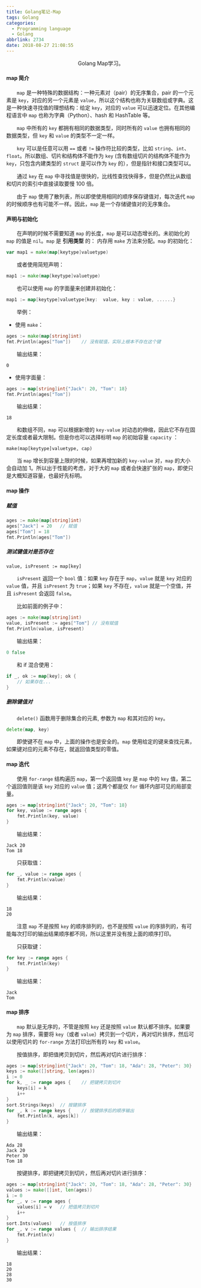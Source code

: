 ```yaml
---
title: Golang笔记-Map
tags: Golang
categories:
  - Programming language
  - Golang
abbrlink: 2734
date: 2018-08-27 21:08:55
---
```


<center>Golang Map学习。</center>

<!--more-->

#### map 简介

　　`map` 是一种特殊的数据结构：一种元素对（pair）的无序集合，pair 的一个元素是 `key`，对应的另一个元素是 `value`，所以这个结构也称为关联数组或字典。这是一种快速寻找值的理想结构：给定 `key`，对应的 `value` 可以迅速定位。在其他编程语言中 `map` 也称为字典（Python）、hash 和 HashTable 等。

　　`map` 中所有的 `key` 都拥有相同的数据类型，同时所有的 `value` 也拥有相同的数据类型，但 `key` 和 `value` 的类型不一定一样。

　　`key` 可以是任意可以用 `==` 或者 `!=` 操作符比较的类型，比如 `string`、`int`、`float`。所以数组、切片和结构体不能作为 `key` (含有数组切片的结构体不能作为 `key`，只包含内建类型的 `struct` 是可以作为 `key` 的），但是指针和接口类型可以。

　　通过 `key` 在 `map` 中寻找值是很快的，比线性查找快得多，但是仍然比从数组和切片的索引中直接读取要慢 100 倍。 

　　由于 `map` 使用了散列表，所以即使使用相同的顺序保存键值对，每次迭代 `map` 的时候顺序也有可能不一样。因此，`map` 是一个存储键值对的无序集合。

#### 声明与初始化

　　在声明的时候不需要知道 `map` 的长度，`map` 是可以动态增长的。未初始化的 `map` 的值是 `nil`。`map` 是 **引用类型** 的： 内存用 `make` 方法来分配。`map` 的初始化：

```go
var map1 = make(map[keytype]valuetype)
```

　　或者使用简短声明：

```go
map1 := make(map[keytype]valuetype)
```

　　也可以使用 `map` 的字面量来创建并初始化：

```go
map1 := map[keytype]valuetype{key:  value, key : value, ......}
```

　　举例：

- 使用 `make`：

```go
ages := make(map[string]int)
fmt.Println(ages["Tom"])	// 没有赋值，实际上根本不存在这个键
```

　　输出结果：

```
0
```

- 使用字面量：

```GO
ages := map[string]int{"Jack": 20, "Tom": 18}
fmt.Println(ages["Tom"])
```

　　输出结果：

```
18
```

　　和数组不同，`map` 可以根据新增的 `key-value` 对动态的伸缩，因此它不存在固定长度或者最大限制。但是你也可以选择标明 `map` 的初始容量 `capacity` ：

```
make(map[keytype]valuetype, cap)
```

　　当 `map` 增长到容量上限的时候，如果再增加新的 `key-value` 对，`map` 的大小会自动加 1。所以出于性能的考虑，对于大的 `map` 或者会快速扩张的 `map`，即使只是大概知道容量，也最好先标明。

#### map 操作

##### 赋值

```go
ages := make(map[string]int)
ages["Jack"] = 20	// 赋值
ages["Tom"] = 18
fmt.Println(ages["Tom"])
```

##### 测试键值对是否存在

```
value, isPresent := map[key]
```

　　`isPresent` 返回一个 `bool` 值：如果 `key` 存在于 `map`，`value` 就是 `key` 对应的 `value` 值，并且 `isPresent` 为 `true`；如果 `key` 不存在，`value` 就是一个空值，并且 `isPresent` 会返回 `false`。 

　　比如前面的例子中：

```go
ages := make(map[string]int)
value, isPresent := ages["Tom"]	// 没有赋值
fmt.Println(value, isPresent)
```

　　输出结果：

```go
0 false
```

　　和 if 混合使用： 

```go
if _, ok := map[key]; ok {
	// 如果存在...
}
```

##### 删除键值对

　　`delete()` 函数用于删除集合的元素, 参数为 `map` 和其对应的 `key`。

```go
delete(map, key)
```

　　即使键不在 `map` 中，上面的操作也是安全的。`map` 使用给定的键来查找元素，如果键对应的元素不存在，就返回值类型的零值。

#### map 迭代

　　使用 `for-range` 结构遍历 `map`，第一个返回值 `key` 是 `map` 中的 `key` 值，第二个返回值则是该 `key` 对应的 `value` 值；这两个都是仅 `for` 循环内部可见的局部变量。 

```GO
ages := map[string]int{"Jack": 20, "Tom": 18}
for key, value := range ages {
    fmt.Println(key, value)
}
```

　　输出结果：

```
Jack 20
Tom 18
```

　　只获取值：

```go
for _, value := range ages {
    fmt.Println(value)
}
```

　　输出结果：

```
18
20
```

　　注意 `map` 不是按照 `key` 的顺序排列的，也不是按照 `value` 的序排列的，有可能每次打印的输出结果顺序都不同，所以这里并没有按上面的顺序打印。

　　只获取键：

```go
for key := range ages {
    fmt.Println(key)
}
```

　　输出结果：

```
Jack
Tom
```

#### map 排序

　　`map` 默认是无序的，不管是按照 `key` 还是按照 `value` 默认都不排序。如果要为 `map` 排序，需要将 `key`（或者 `value`）拷贝到一个切片，再对切片排序，然后可以使用切片的 `for-range` 方法打印出所有的 `key` 和 `value`。

　　按值排序，即把值拷贝到切片，然后再对切片进行排序：

```go
ages := map[string]int{"Jack": 20, "Tom": 18, "Ada": 28, "Peter": 30}
keys := make([]string, len(ages))
i := 0
for k, _ := range ages {	// 把键拷贝到切片
    keys[i] = k
    i++
}
sort.Strings(keys)	// 按键排序
for _, k := range keys {	// 按键排序后的顺序输出
    fmt.Println(k, ages[k])
}
```

　　输出结果：

```
Ada 28
Jack 20
Peter 30
Tom 18
```

　　按键排序，即把键拷贝到切片，然后再对切片进行排序：

```go
ages := map[string]int{"Jack": 20, "Tom": 18, "Ada": 28, "Peter": 30}
values := make([]int, len(ages))
i := 0
for _, v := range ages {
    values[i] = v	// 把值拷贝到切片
    i++
}
sort.Ints(values)	// 按值排序
for _, v := range values {	// 输出排序结果
    fmt.Println(v)
}
```

　　输出结果：

```
18
20
28
30
```